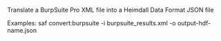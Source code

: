 Translate a BurpSuite Pro XML file into a Heimdall Data Format JSON file

Examples:
  saf convert:burpsuite -i burpsuite_results.xml -o output-hdf-name.json
